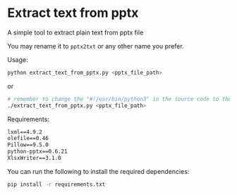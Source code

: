 # Extract text from pptx

A simple tool to extract plain text from pptx file

You may rename it to `pptx2txt` or any other name you prefer.

Usage: 
```sh
python extract_text_from_pptx.py <pptx_file_path>
```
or
```sh
# remember to change the "#!/usr/bin/python3" in the source code to the path of your python interpreter
./extract_text_from_pptx.py <pptx_file_path>
```

Requirements:

```txt
lxml==4.9.2
olefile==0.46
Pillow==9.5.0
python-pptx==0.6.21
XlsxWriter==3.1.0
```
You can run the following to install the required dependencies:

```sh
pip install -r requirements.txt
```
